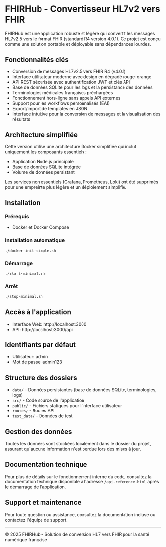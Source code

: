 # FHIRHub - Convertisseur HL7v2 vers FHIR

FHIRHub est une application robuste et légère qui convertit les messages HL7v2.5 vers le format FHIR (standard R4 version 4.0.1). Ce projet est conçu comme une solution portable et déployable sans dépendances lourdes.

## Fonctionnalités clés

- Conversion de messages HL7v2.5 vers FHIR R4 (v4.0.1)
- Interface utilisateur moderne avec design en dégradé rouge-orange
- API REST sécurisée avec authentification JWT et clés API
- Base de données SQLite pour les logs et la persistance des données
- Terminologies médicales françaises préchargées
- Fonctionnement hors-ligne sans appels API externes
- Support pour les workflows personnalisés (EAI)
- Export/import de templates en JSON
- Interface intuitive pour la conversion de messages et la visualisation des résultats

## Architecture simplifiée

Cette version utilise une architecture Docker simplifiée qui inclut uniquement les composants essentiels :

- Application Node.js principale
- Base de données SQLite intégrée
- Volume de données persistant

Les services non essentiels (Grafana, Prometheus, Loki) ont été supprimés pour une empreinte plus légère et un déploiement simplifié.

## Installation

### Prérequis

- Docker et Docker Compose

### Installation automatique

```bash
./docker-init-simple.sh
```

### Démarrage

```bash
./start-minimal.sh
```

### Arrêt

```bash
./stop-minimal.sh
```

## Accès à l'application

- Interface Web: http://localhost:3000
- API: http://localhost:3000/api

## Identifiants par défaut

- Utilisateur: admin
- Mot de passe: admin123

## Structure des dossiers

- `data/` - Données persistantes (base de données SQLite, terminologies, logs)
- `src/` - Code source de l'application
- `public/` - Fichiers statiques pour l'interface utilisateur
- `routes/` - Routes API
- `test_data/` - Données de test

## Gestion des données

Toutes les données sont stockées localement dans le dossier du projet, assurant qu'aucune information n'est perdue lors des mises à jour.

## Documentation technique

Pour plus de détails sur le fonctionnement interne du code, consultez la documentation technique disponible à l'adresse `/api-reference.html` après le démarrage de l'application.

## Support et maintenance

Pour toute question ou assistance, consultez la documentation incluse ou contactez l'équipe de support.

---

© 2025 FHIRHub - Solution de conversion HL7 vers FHIR pour la santé numérique française